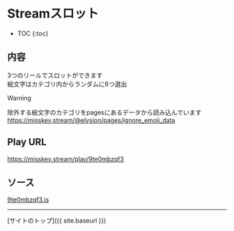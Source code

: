 # Streamスロット

* TOC
{:toc}

## 内容
3つのリールでスロットができます  
絵文字はカテゴリ内からランダムに6つ選出

> [!WARNING]
> 除外する絵文字のカテゴリをpagesにあるデータから読み込んでいます
> https://misskey.stream/@elysion/pages/ignore_emoji_data


## Play URL

https://misskey.stream/play/9te0mbzqf3

## ソース

[9te0mbzqf3.is](./../../src/stream/9te0mbzqf3.is)

----

[サイトのトップ]({{ site.baseurl }})
